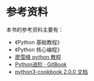 # 参考资料

本书的参考资料主要有：

- 《Python 基础教程》
- 《Python 核心编程》
- [廖雪峰 python 教程](https://wizardforcel.gitbooks.io/liaoxuefeng/content/py2/1.html)
- [Python进阶 · GitBook](https://www.gitbook.com/book/eastlakeside/interpy-zh/details)
- [python3-cookbook 2.0.0 文档](http://python3-cookbook.readthedocs.io/zh_CN/latest/index.html)

